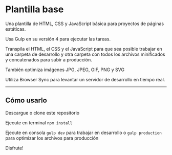 # Plantilla base

Una plantilla de HTML, CSS y JavaScript básica para proyectos de páginas estáticas.

Usa Gulp en su versión 4 para ejecutar las tareas.

Transpila el HTML, el CSS y el JavaScript para que sea posible trabajar en una carpeta de desarrollo y otra carpeta con todos los archivos minificados y concatenados para subir a producción.

También optimiza imágenes JPG, JPEG, GIF, PNG y SVG

Utiliza Browser Sync para levantar un servidor de desarrollo en tiempo real.

***

## Cómo usarlo

Descargue o clone este repositorio

Ejecute en terminal `npm install`

Ejecute en consola `gulp dev` para trabajar en desarrollo o `gulp production` para optimizar los archivos para producción

Disfrute!
